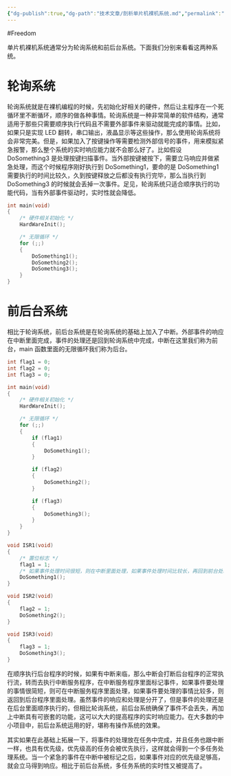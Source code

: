```yaml
---
{"dg-publish":true,"dg-path":"技术文章/剖析单片机裸机系统.md","permalink":"/技术文章/剖析单片机裸机系统/","dgPassFrontmatter":true,"created":"2024-04-02T13:45:21.618+08:00","updated":"2024-04-02T14:19:54.678+08:00"}
---
```


#Freedom

单片机裸机系统通常分为轮询系统和前后台系统。下面我们分别来看看这两种系统。

# 轮询系统

轮询系统就是在裸机编程的时候，先初始化好相关的硬件，然后让主程序在一个死循环里不断循环，顺序的做各种事情。轮询系统是一种非常简单的软件结构，通常适用于那些只需要顺序执行代码且不需要外部事件来驱动就能完成的事情。比如，如果只是实现 LED 翻转，串口输出，液晶显示等这些操作，那么使用轮询系统将会非常完美。但是，如果加入了按键操作等需要检测外部信号的事件，用来模拟紧急报警，那么整个系统的实时响应能力就不会那么好了。比如假设 DoSomething3 是处理按键扫描事件。当外部按键被按下，需要立马响应并做紧急处理，而这个时候程序刚好执行到 DoSomething1，要命的是 DoSomething1 需要执行的时间比较久，久到按键释放之后都没有执行完毕，那么当执行到 DoSomething3 的时候就会丢掉一次事件。足见，轮询系统只适合顺序执行的功能代码，当有外部事件驱动时，实时性就会降低。

``` c
int main(void)
{
    /* 硬件相关初始化 */
    HardWareInit();

    /* 无限循环 */
    for (;;)
    {
        DoSomething1();
        DoSomething2();
        DoSomething3();
    }
}
```

# 前后台系统

相比于轮询系统，前后台系统是在轮询系统的基础上加入了中断。外部事件的响应在中断里面完成，事件的处理还是回到轮询系统中完成，中断在这里我们称为前台，main 函数里面的无限循环我们称为后台。

``` c
int flag1 = 0;
int flag2 = 0;
int flag3 = 0;

int main(void)
{
    /* 硬件相关初始化 */
    HardWareInit();

    /* 无限循环 */
    for (;;)
    {
        if (flag1)
        {
            DoSomething1();
        }

        if (flag2)
        {
            DoSomething2();
        }

        if (flag3)
        {
            DoSomething3();
        }
    }
}

void ISR1(void)
{
    /* 置位标志 */
    flag1 = 1;
    /* 如果事件处理时间很短，则在中断里面处理，如果事件处理时间比较长，再回到前台处理 */
    DoSomething1();
}

void ISR2(void)
{
    flag2 = 1;
    DoSomething2();
}

void ISR3(void)
{
    flag3 = 1;
    DoSomething3();
}
```

在顺序执行后台程序的时候，如果有中断来临，那么中断会打断后台程序的正常执行流，转而去执行中断服务程序，在中断服务程序里面标记事件，如果事件要处理的事情很简短，则可在中断服务程序里面处理，如果事件要处理的事情比较多，则返回到后台程序里面处理。虽然事件的响应和处理是分开了，但是事件的处理还是在后台里面顺序执行的，但相比轮询系统，前后台系统确保了事件不会丢失，再加上中断具有可嵌套的功能，这可以大大的提高程序的实时响应能力。在大多数的中小项目中，前后台系统运用的好，堪称有操作系统的效果。

其实如果在此基础上拓展一下，将事件的处理放在任务中完成，并且任务也跟中断一样，也具有优先级，优先级高的任务会被优先执行，这样就会得到一个多任务处理系统。当一个紧急的事件在中断中被标记之后，如果事件对应的优先级足够高，就会立马得到响应。相比于前后台系统，多任务系统的实时性又被提高了。